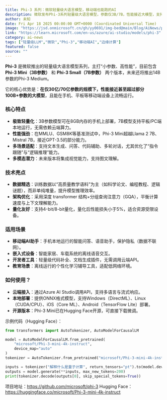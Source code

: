 ```yaml
---
title: Phi-3 系列：微软轻量级大语言模型，移动端也能跑的AI
description: 微软发布Phi-3系列轻量级大语言模型，参数仅3B/7B，性能接近大模型，支持移动端部署，适合边缘设备与嵌入式场景。
author: 未知
date: Fri Apr 18 2025 00:00:00 GMT+0000 (Coordinated Universal Time)
image: "https://jsd.onmicrosoft.cn/gh/yy0691/img-bed@main/Blog/AiNews/phi3.jpg"
link: "https://learn.microsoft.com/en-us/azure/ai-studio/models/phi-3"
category: ai-news
tags: ["轻量级LLM","微软","Phi-3","移动端AI","边缘计算"]
featured: false
source: ""
---
```



**Phi-3** 是微软推出的轻量级大语言模型系列，主打“小参数、高性能”，目前包含 **Phi-3 Mini（3B参数）** 和 **Phi-3 Small（7B参数）** 两个版本，未来还将推出14B参数的Phi-3 Medium。

它的核心优势是：**在仅30亿/70亿参数的规模下，性能接近甚至超过部分100B+参数的大模型**，且能在手机、平板等移动端设备上流畅运行。


### 核心特点
- **极致轻量化**：3B参数模型可在8GB内存的手机上部署，7B模型支持平板/PC端本地运行，无需依赖云端算力。
- **性能强劲**：在MMLU、GSM8K等基准测试中，Phi-3 Mini超越Llama 2 7B、Mistral 7B，接近GPT-3.5的部分能力。
- **多场景适配**：支持文本生成、问答、代码辅助、多轮对话，尤其优化了“指令跟随”与“逻辑推理”能力。
- **多模态潜力**：未来版本将集成视觉能力，支持图文理解。


### 技术亮点
- **数据精选**：训练数据以“高质量教学语料”为主（如科学论文、编程教程、逻辑谜题），而非单纯堆量，提升模型推理效率。
- **架构优化**：采用深度 transformer 结构+分组查询注意力（GQA），平衡计算速度与上下文理解能力。
- **量化友好**：支持4-bit/8-bit量化，量化后性能损失小于5%，适合资源受限设备。


### 适用场景
- **移动端AI助手**：手机本地运行的智能问答、语音助手，保护隐私（数据不联网）。
- **嵌入式设备**：智能家居、车载系统的离线语音交互。
- **开发者工具**：轻量级代码补全、文档生成插件，无需调用云端API。
- **教育场景**：离线运行的个性化学习辅导工具，适配低网络环境。


### 如何使用？
- **云端接入**：通过Azure AI Studio调用API，支持多语言与流式响应。
- **本地部署**：提供ONNX格式模型，支持Windows（DirectML）、Linux（CUDA/CPU）、iOS（Core ML）、Android（TensorFlow Lite）部署。
- **开源版本**：Phi-3 Mini已在Hugging Face开源，可直接下载微调。

示例代码（Hugging Face）：
```python
from transformers import AutoTokenizer, AutoModelForCausalLM

model = AutoModelForCausalLM.from_pretrained(
    "microsoft/Phi-3-mini-4k-instruct",
    device_map="auto"
)
tokenizer = AutoTokenizer.from_pretrained("microsoft/Phi-3-mini-4k-instruct")

inputs = tokenizer("解释什么是量子计算", return_tensors="pt").to(model.device)
outputs = model.generate(**inputs, max_new_tokens=200)
print(tokenizer.decode(outputs[0], skip_special_tokens=True))
```

项目地址：https://github.com/microsoft/phi-3
Hugging Face：https://huggingface.co/microsoft/Phi-3-mini-4k-instruct
